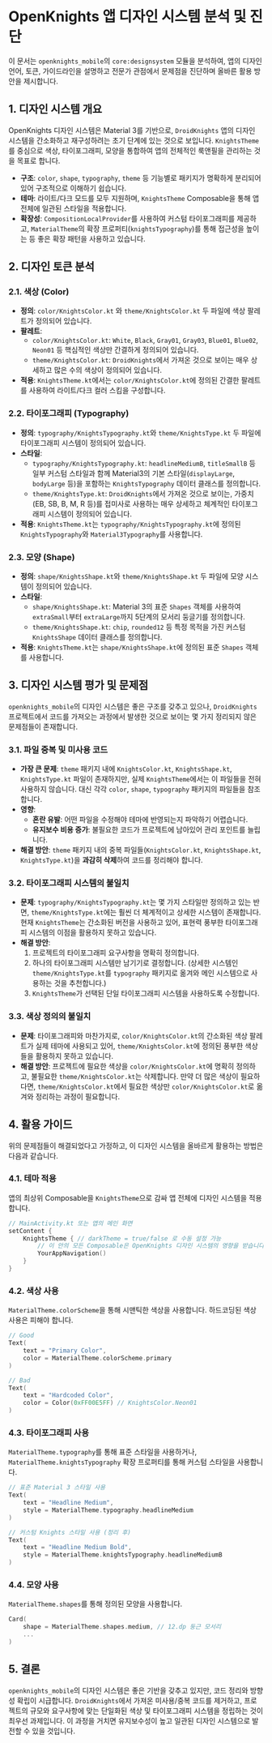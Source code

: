 # OpenKnights 앱 디자인 시스템 분석 및 진단

이 문서는 `openknights_mobile`의 `core:designsystem` 모듈을 분석하여, 앱의 디자인 언어, 토큰, 가이드라인을 설명하고 전문가 관점에서 문제점을 진단하며 올바른 활용 방안을 제시합니다.

## 1. 디자인 시스템 개요

OpenKnights 디자인 시스템은 Material 3를 기반으로, `DroidKnights` 앱의 디자인 시스템을 간소화하고 재구성하려는 초기 단계에 있는 것으로 보입니다. `KnightsTheme`를 중심으로 색상, 타이포그래피, 모양을 통합하여 앱의 전체적인 룩앤필을 관리하는 것을 목표로 합니다.

- **구조**: `color`, `shape`, `typography`, `theme` 등 기능별로 패키지가 명확하게 분리되어 있어 구조적으로 이해하기 쉽습니다.
- **테마**: 라이트/다크 모드를 모두 지원하며, `KnightsTheme` Composable을 통해 앱 전체에 일관된 스타일을 적용합니다.
- **확장성**: `CompositionLocalProvider`를 사용하여 커스텀 타이포그래피를 제공하고, `MaterialTheme`의 확장 프로퍼티(`knightsTypography`)를 통해 접근성을 높이는 등 좋은 확장 패턴을 사용하고 있습니다.

## 2. 디자인 토큰 분석

### 2.1. 색상 (Color)

- **정의**: `color/KnightsColor.kt` 와 `theme/KnightsColor.kt` 두 파일에 색상 팔레트가 정의되어 있습니다.
- **팔레트**:
  - `color/KnightsColor.kt`: `White`, `Black`, `Gray01`, `Gray03`, `Blue01`, `Blue02`, `Neon01` 등 핵심적인 색상만 간결하게 정의되어 있습니다.
  - `theme/KnightsColor.kt`: `DroidKnights`에서 가져온 것으로 보이는 매우 상세하고 많은 수의 색상이 정의되어 있습니다.
- **적용**: `KnightsTheme.kt`에서는 `color/KnightsColor.kt`에 정의된 간결한 팔레트를 사용하여 라이트/다크 컬러 스킴을 구성합니다.

### 2.2. 타이포그래피 (Typography)

- **정의**: `typography/KnightsTypography.kt`와 `theme/KnightsType.kt` 두 파일에 타이포그래피 시스템이 정의되어 있습니다.
- **스타일**:
  - `typography/KnightsTypography.kt`: `headlineMediumB`, `titleSmallB` 등 일부 커스텀 스타일과 함께 Material3의 기본 스타일(`displayLarge`, `bodyLarge` 등)을 포함하는 `KnightsTypography` 데이터 클래스를 정의합니다.
  - `theme/KnightsType.kt`: `DroidKnights`에서 가져온 것으로 보이는, 가중치(EB, SB, B, M, R 등)를 접미사로 사용하는 매우 상세하고 체계적인 타이포그래피 시스템이 정의되어 있습니다.
- **적용**: `KnightsTheme.kt`는 `typography/KnightsTypography.kt`에 정의된 `KnightsTypography`와 `Material3Typography`를 사용합니다.

### 2.3. 모양 (Shape)

- **정의**: `shape/KnightsShape.kt`와 `theme/KnightsShape.kt` 두 파일에 모양 시스템이 정의되어 있습니다.
- **스타일**:
  - `shape/KnightsShape.kt`: Material 3의 표준 `Shapes` 객체를 사용하여 `extraSmall`부터 `extraLarge`까지 5단계의 모서리 둥글기를 정의합니다.
  - `theme/KnightsShape.kt`: `chip`, `rounded12` 등 특정 목적을 가진 커스텀 `KnightsShape` 데이터 클래스를 정의합니다.
- **적용**: `KnightsTheme.kt`는 `shape/KnightsShape.kt`에 정의된 표준 `Shapes` 객체를 사용합니다.

## 3. 디자인 시스템 평가 및 문제점

`openknights_mobile`의 디자인 시스템은 좋은 구조를 갖추고 있으나, `DroidKnights` 프로젝트에서 코드를 가져오는 과정에서 발생한 것으로 보이는 몇 가지 정리되지 않은 문제점들이 존재합니다.

### 3.1. 파일 중복 및 미사용 코드

- **가장 큰 문제**: `theme` 패키지 내에 `KnightsColor.kt`, `KnightsShape.kt`, `KnightsType.kt` 파일이 존재하지만, 실제 `KnightsTheme`에서는 이 파일들을 전혀 사용하지 않습니다. 대신 각각 `color`, `shape`, `typography` 패키지의 파일들을 참조합니다.
- **영향**:
  - **혼란 유발**: 어떤 파일을 수정해야 테마에 반영되는지 파악하기 어렵습니다.
  - **유지보수 비용 증가**: 불필요한 코드가 프로젝트에 남아있어 관리 포인트를 늘립니다.
- **해결 방안**: `theme` 패키지 내의 중복 파일들(`KnightsColor.kt`, `KnightsShape.kt`, `KnightsType.kt`)을 **과감히 삭제**하여 코드를 정리해야 합니다.

### 3.2. 타이포그래피 시스템의 불일치

- **문제**: `typography/KnightsTypography.kt`는 몇 가지 스타일만 정의하고 있는 반면, `theme/KnightsType.kt`에는 훨씬 더 체계적이고 상세한 시스템이 존재합니다. 현재 `KnightsTheme`는 간소화된 버전을 사용하고 있어, 표현력 풍부한 타이포그래피 시스템의 이점을 활용하지 못하고 있습니다.
- **해결 방안**:
  1.  프로젝트의 타이포그래피 요구사항을 명확히 정의합니다.
  2.  하나의 타이포그래피 시스템만 남기기로 결정합니다. (상세한 시스템인 `theme/KnightsType.kt`를 `typography` 패키지로 옮겨와 메인 시스템으로 사용하는 것을 추천합니다.)
  3.  `KnightsTheme`가 선택된 단일 타이포그래피 시스템을 사용하도록 수정합니다.

### 3.3. 색상 정의의 불일치

- **문제**: 타이포그래피와 마찬가지로, `color/KnightsColor.kt`의 간소화된 색상 팔레트가 실제 테마에 사용되고 있어, `theme/KnightsColor.kt`에 정의된 풍부한 색상들을 활용하지 못하고 있습니다.
- **해결 방안**: 프로젝트에 필요한 색상을 `color/KnightsColor.kt`에 명확히 정의하고, 불필요한 `theme/KnightsColor.kt`는 삭제합니다. 만약 더 많은 색상이 필요하다면, `theme/KnightsColor.kt`에서 필요한 색상만 `color/KnightsColor.kt`로 옮겨와 정리하는 과정이 필요합니다.

## 4. 활용 가이드

위의 문제점들이 해결되었다고 가정하고, 이 디자인 시스템을 올바르게 활용하는 방법은 다음과 같습니다.

### 4.1. 테마 적용

앱의 최상위 Composable을 `KnightsTheme`으로 감싸 앱 전체에 디자인 시스템을 적용합니다.

```kotlin
// MainActivity.kt 또는 앱의 메인 화면
setContent {
    KnightsTheme { // darkTheme = true/false 로 수동 설정 가능
        // 이 안의 모든 Composable은 OpenKnights 디자인 시스템의 영향을 받습니다.
        YourAppNavigation()
    }
}
```

### 4.2. 색상 사용

`MaterialTheme.colorScheme`을 통해 시맨틱한 색상을 사용합니다. 하드코딩된 색상 사용은 피해야 합니다.

```kotlin
// Good
Text(
    text = "Primary Color",
    color = MaterialTheme.colorScheme.primary
)

// Bad
Text(
    text = "Hardcoded Color",
    color = Color(0xFF00E5FF) // KnightsColor.Neon01
)
```

### 4.3. 타이포그래피 사용

`MaterialTheme.typography`를 통해 표준 스타일을 사용하거나, `MaterialTheme.knightsTypography` 확장 프로퍼티를 통해 커스텀 스타일을 사용합니다.

```kotlin
// 표준 Material 3 스타일 사용
Text(
    text = "Headline Medium",
    style = MaterialTheme.typography.headlineMedium
)

// 커스텀 Knights 스타일 사용 (정리 후)
Text(
    text = "Headline Medium Bold",
    style = MaterialTheme.knightsTypography.headlineMediumB
)
```

### 4.4. 모양 사용

`MaterialTheme.shapes`를 통해 정의된 모양을 사용합니다.

```kotlin
Card(
    shape = MaterialTheme.shapes.medium, // 12.dp 둥근 모서리
    ...
)
```

## 5. 결론

`openknights_mobile`의 디자인 시스템은 좋은 기반을 갖추고 있지만, 코드 정리와 방향성 확립이 시급합니다. `DroidKnights`에서 가져온 미사용/중복 코드를 제거하고, 프로젝트의 규모와 요구사항에 맞는 단일화된 색상 및 타이포그래피 시스템을 정립하는 것이 최우선 과제입니다. 이 과정을 거치면 유지보수성이 높고 일관된 디자인 시스템으로 발전할 수 있을 것입니다.
